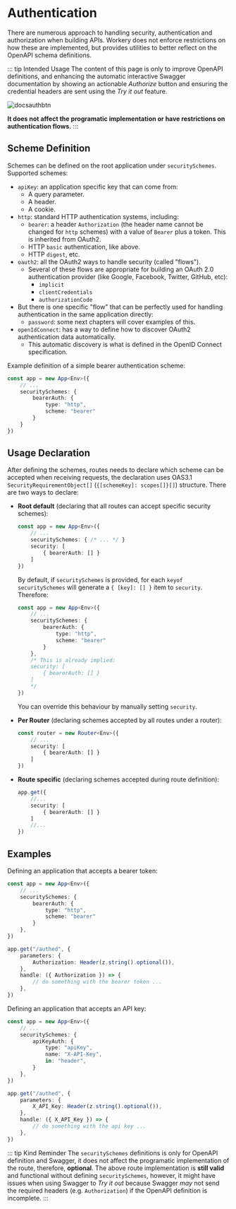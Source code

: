 # Authentication <Badge type="tip" text="^1.2" />

There are numerous approach to handling security, authentication and authorization when building APIs. Workery does not enforce restrictions on how these are implemented, but provides utilities to better reflect on the OpenAPI schema definitions.

::: tip Intended Usage
The content of this page is only to improve OpenAPI definitions, and enhancing the automatic interactive Swagger documentation by showing an actionable _Authorize_ button and ensuring the credential headers are sent using the _Try it out_ feature.

![docsauthbtn](/docsauthbtn.jpg)

**It does not affect the programatic implementation or have restrictions on authentication flows.**
:::

## Scheme Definition

Schemes can be defined on the root application under `securitySchemes`. Supported schemes:

- `apiKey`: an application specific key that can come from:
    - A query parameter.
    - A header.
    - A cookie.
- `http`: standard HTTP authentication systems, including:
    - `bearer`: a header `Authorization` (the header name cannot be changed for `http` schemes) with a value of `Bearer` plus a token. This is inherited from OAuth2.
    - HTTP `basic` authentication, like above.
    - HTTP `digest`, etc.
- `oauth2`: all the OAuth2 ways to handle security (called "flows").
    - Several of these flows are appropriate for building an OAuth 2.0 authentication provider (like Google, Facebook, Twitter, GitHub, etc):
        - `implicit`
        - `clientCredentials`
        - `authorizationCode`
- But there is one specific "flow" that can be perfectly used for handling authentication in the same application directly:
    - `password`: some next chapters will cover examples of this.
- `openIdConnect`: has a way to define how to discover OAuth2 authentication data automatically.
    - This automatic discovery is what is defined in the OpenID Connect specification.

Example definition of a simple bearer authentication scheme:

```ts
const app = new App<Env>({
    // ...
    securitySchemes: {
        bearerAuth: {
            type: "http",
            scheme: "bearer"
        }
    }
})
``` 

## Usage Declaration

After defining the schemes, routes needs to declare which scheme can be accepted when receiving requests, the declaration uses OAS3.1 `SecurityRequirementObject[]` (`{[schemeKey]: scopes[]}[]`) structure. There are two ways to declare:

- **Root default** (declaring that all routes can accept specific security schemes):
    ```ts
    const app = new App<Env>({
        // ...
        securitySchemes: { /* ... */ }
        security: [
            { bearerAuth: [] }
        ]
    })
    ```
    By default, if `securitySchemes` is provided, for each `keyof securitySchemes` will generate a `{ [key]: [] }` item to `security`. Therefore:
    ```ts
    const app = new App<Env>({
        // ...
        securitySchemes: {
            bearerAuth: {
                type: "http",
                scheme: "bearer"
            }
        },
        /* This is already implied:
        security: [
            { bearerAuth: [] }
        ]
        */
    })
    ```
    You can override this behaviour by manually setting `security`.

- **Per Router** (declaring schemes accepted by all routes under a router):
    ```ts
    const router = new Router<Env>({
        // ...
        security: [
            { bearerAuth: [] }
        ]
    }) 
    ```

- **Route specific** (declaring schemes accepted during route definition):
    ```ts
    app.get({
        //...
        security: [
            { bearerAuth: [] }
        ]
        //...
    })
    ```

## Examples

Defining an application that accepts a bearer token:

```ts
const app = new App<Env>({
    // ...
    securitySchemes: {
        bearerAuth: {
            type: "http",
            scheme: "bearer"
        }
    },
})

app.get("/authed", {
    parameters: {
        Authorization: Header(z.string().optional()),
    },
    handle: ({ Authorization }) => {
        // do something with the bearer token ...
    },
})
```

Defining an application that accepts an API key:

```ts
const app = new App<Env>({
    // ...
    securitySchemes: {
        apiKeyAuth: {
            type: "apiKey",
            name: "X-API-Key",
            in: "header",
        }
    },
})

app.get("/authed", {
    parameters: {
        X_API_Key: Header(z.string().optional()),
    },
    handle: ({ X_API_Key }) => {
        // do something with the api key ...
    },
})
```

::: tip Kind Reminder
The `securitySchemes` definitions is only for OpenAPI definition and Swagger, it does not affect the programatic implementation of the route, therefore, **optional**. The above route implementation is **still valid** and functional without defining `securitySchemes`, however, it might have issues when using Swagger to _Try it out_ because Swagger _may_ not send the required headers (e.g. `Authorization`) if the OpenAPI definition is incomplete.
:::


